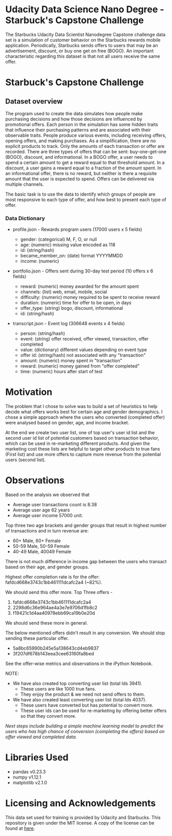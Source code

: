 # Udacity Data Science Nano Degree - Starbuck's Capstone Challenge

The Starbucks Udacity Data Scientist Nanodegree Capstone challenge data set is a simulation of customer behavior on the Starbucks rewards mobile application. Periodically, Starbucks sends offers to users that may be an advertisement, discount, or buy one get on free (BOGO). An important characteristic regarding this dataset is that not all users receive the same offer.

# Starbuck's Capstone Challenge

## Dataset overview
The program used to create the data simulates how people make purchasing decisions and how those decisions are influenced by promotional offers.
Each person in the simulation has some hidden traits that influence their purchasing patterns and are associated with their observable traits. People produce various events, including receiving offers, opening offers, and making purchases.
As a simplification, there are no explicit products to track. Only the amounts of each transaction or offer are recorded.
There are three types of offers that can be sent: buy-one-get-one (BOGO), discount, and informational. In a BOGO offer, a user needs to spend a certain amount to get a reward equal to that threshold amount. In a discount, a user gains a reward equal to a fraction of the amount spent. In an informational offer, there is no reward, but neither is there a requisite amount that the user is expected to spend. Offers can be delivered via multiple channels.

The basic task is to use the data to identify which groups of people are most responsive to each type of offer, and how best to present each type of offer.

### Data Dictionary
 - profile.json - Rewards program users (17000 users x 5 fields)
   - gender: (categorical) M, F, O, or null
   - age: (numeric) missing value encoded as 118
   - id: (string/hash)
   - became_member_on: (date) format YYYYMMDD
   - income: (numeric)
  
 - portfolio.json - Offers sent during 30-day test period (10 offers x 6 fields)
   - reward: (numeric) money awarded for the amount spent
   - channels: (list) web, email, mobile, social
   - difficulty: (numeric) money required to be spent to receive reward
   - duration: (numeric) time for offer to be open, in days
   - offer_type: (string) bogo, discount, informational
   - id: (string/hash)

 - transcript.json - Event log (306648 events x 4 fields)
   - person: (string/hash)
   - event: (string) offer received, offer viewed, transaction, offer completed
   - value: (dictionary) different values depending on event type
   - offer id: (string/hash) not associated with any "transaction"
   - amount: (numeric) money spent in "transaction"
   - reward: (numeric) money gained from "offer completed"
   - time: (numeric) hours after start of test
   
# Motivation 
The problem that I chose to solve was to build a set of heuristics to help decide what offers works best for certain age and gender demographics. I chose a simple approach where the users who converted (completed offer) were analysed based on gender, age, and income bracket. 

At the end we create two user list, one of top user's user id list and the second user id list of potential customers based on transaction behavior, which can be used in re-marketing different products. And given the marketing cost these lists are helpful to target other products to true fans (First list) and use more offers to capture more revenue from the potential users (second list).

# Observations
Based on the analysis we observed that
- Average user transactions count is 8.38
- Average user age 62 years
- Average user income 57000 unit.

Top three two age brackets and gender groups that result in highest number of transactions and in turn revenue are:
- 60+ Male, 60+ Female
- 50-59 Male, 50-59 Female
- 40-49 Male, 40049 Female

There is not much difference in income gap between the users who transact based on their age, and gender groups.

Highest offer completion rate is for the offer: fafdcd668e3743c1bb461111dcafc2a4 (~82%).

We should send this offer more.
Top Three offers -
1. fafdcd668e3743c1bb461111dcafc2a4
2. 2298d6c36e964ae4a3e7e9706d1fb8c2
3. f19421c1d4aa40978ebb69ca19b0e20d 

We should send these more in general.

The below mentioned offers didn't result in any conversion. We should stop sending these particular offer.
- 5a8bc65990b245e5a138643cd4eb9837
- 3f207df678b143eea3cee63160fa8bed

See the offer-wise metrics and observations in the iPython Notebook.

NOTE:
- We have also created top converting user list (total Ids 3941). 
  - These users are like 1000 true fans. 
  - They enjoy the product & we need not send offers to them.
- We have also created least converting user list (total Ids 4037). 
  - These users have converted but has potential to convert more. 
  - These user ids can be used for re-marketing by offering better offers so that they convert more.

_Next steps include building a simple machine learning model to predict the users who has high chance of conversion (completing the offers) based on offer viewed and completed data._

# Libraries Used
- pandas v0.23.3 
- numpy v1.12.1 
- matplotlib v2.1.0

# Licensing and Acknowledgements
This data set used for training is provided by Udacity and Starbucks. This repository is given under the MIT license. A copy of the license can be found at [here](https://raw.githubusercontent.com/vasthav/Udacity-DSND-Capstone_project-Starbucks/master/LICENSE).

